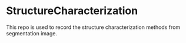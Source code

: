 # StructureCharacterization
This repo is used to record the structure characterization methods from segmentation image.
